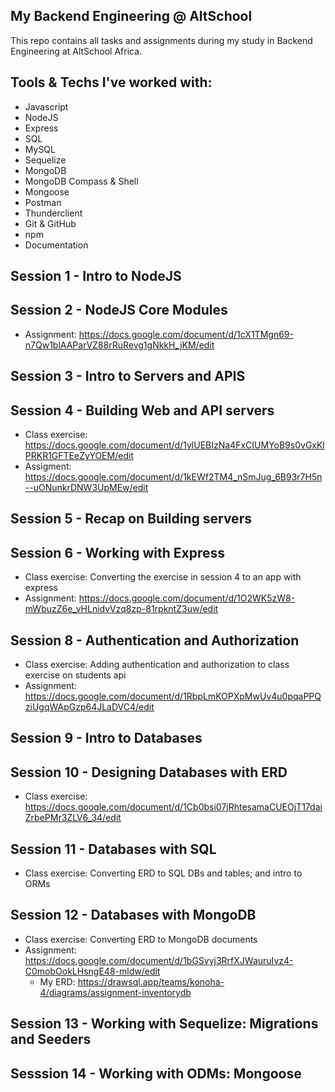 ## My Backend Engineering @ AltSchool

This repo contains all tasks and assignments during my study in Backend Engineering at AltSchool Africa.

## Tools & Techs I've worked with:
- Javascript
- NodeJS
- Express
- SQL
- MySQL
- Sequelize
- MongoDB
- MongoDB Compass & Shell
- Mongoose
- Postman
- Thunderclient
- Git & GitHub
- npm
- Documentation 

## Session 1 - Intro to NodeJS

## Session 2 - NodeJS Core Modules
- Assignment: https://docs.google.com/document/d/1cX1TMgn69-n7Qw1blAAParVZ88rRuRevg1gNkkH_jKM/edit
## Session 3 - Intro to Servers and APIS

## Session 4 - Building Web and API servers
  - Class exercise: https://docs.google.com/document/d/1ylUEBIzNa4FxCIUMYoB9s0vGxKlPRKR1GFTEeZyYOEM/edit
  - Assigment: https://docs.google.com/document/d/1kEWf2TM4_nSmJug_6B93r7H5n--uONunkrDNW3UpMEw/edit

##  Session 5 - Recap on Building servers
## Session 6 - Working with Express
- Class exercise: Converting the exercise in session 4 to an app with express
- Assignment: https://docs.google.com/document/d/1O2WK5zW8-mWbuzZ6e_vHLnidvVzq8zp-81rpkntZ3uw/edit
  
## Session 8 - Authentication and Authorization
- Class exercise: Adding authentication and authorization to class exercise on students api
- Assignment: https://docs.google.com/document/d/1RbpLmKOPXpMwUv4u0pqaPPQziUgqWApGzp64JLaDVC4/edit

## Session 9 - Intro to Databases
## Session 10 - Designing Databases with ERD
- Class exercise: https://docs.google.com/document/d/1Cb0bsi07jRhtesamaCUEOjT17daiZrbePMr3ZLV6_34/edit
## Session 11 - Databases with SQL
- Class exercise: Converting ERD to SQL DBs and tables; and intro to ORMs
## Session 12 - Databases with MongoDB
- Class exercise: Converting ERD to MongoDB documents
- Assignment: https://docs.google.com/document/d/1bGSvyj3RrfXJWauruIvz4-C0mobOokLHsngE48-mldw/edit
  - My ERD: https://drawsql.app/teams/konoha-4/diagrams/assignment-inventorydb

## Session 13 - Working with Sequelize: Migrations and Seeders
## Sesssion 14 - Working with ODMs: Mongoose
